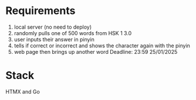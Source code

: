 # Requirements
1. local server (no need to deploy)
2. randomly pulls one of 500 words from HSK 1 3.0
3. user inputs their answer in pinyin
4. tells if correct or incorrect and shows the character again with the pinyin
5. web page then brings up another word
Deadline: 23:59 25/01/2025

# Stack
HTMX and Go